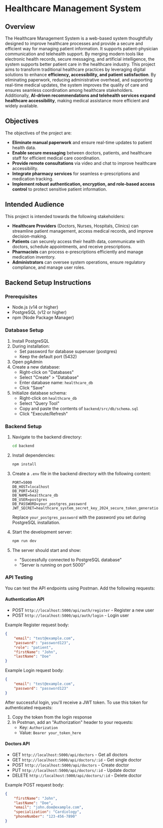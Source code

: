 # Healthcare Management System  

## Overview  
The Healthcare Management System is a web-based system thoughtfully designed to improve healthcare processes and provide a secure and efficient way for managing patient information. It supports patient-physician communication and telehealth support. By merging modern tools like electronic health records, secure messaging, and artificial intelligence, the system supports better patient care in the healthcare industry. This project aims to transform traditional healthcare practices by leveraging digital solutions to enhance **efficiency, accessibility, and patient satisfaction**. By eliminating paperwork, reducing administrative overhead, and supporting real-time medical updates, the system improves the quality of care and ensures seamless coordination among healthcare stakeholders. Additionally, **AI-driven recommendations and telehealth services expand healthcare accessibility**, making medical assistance more efficient and widely available.  
  

## Objectives  
The objectives of the project are:  
- **Eliminate manual paperwork** and ensure real-time updates to patient health data.  
- **Enable secure messaging** between doctors, patients, and healthcare staff for efficient medical care coordination.  
- **Provide remote consultations** via video and chat to improve healthcare accessibility.  
- **Integrate pharmacy services** for seamless e-prescriptions and medication tracking.  
- **Implement robust authentication, encryption, and role-based access control** to protect sensitive patient information.  

## Intended Audience  
This project is intended towards the following stakeholders:  
- **Healthcare Providers** (Doctors, Nurses, Hospitals, Clinics) can streamline patient management, access medical records, and improve decision-making.  
- **Patients** can securely access their health data, communicate with doctors, schedule appointments, and receive prescriptions.  
- **Pharmacists** can process e-prescriptions efficiently and manage medication inventory.  
- **Administrators** can oversee system operations, ensure regulatory compliance, and manage user roles.  

## Backend Setup Instructions

### Prerequisites
- Node.js (v14 or higher)
- PostgreSQL (v12 or higher)
- npm (Node Package Manager)

### Database Setup
1. Install PostgreSQL
2. During installation:
   - Set password for database superuser (postgres)
   - Keep the default port (5432)
3. Open pgAdmin
4. Create a new database:
   - Right-click on "Databases"
   - Select "Create" > "Database"
   - Enter database name: `healthcare_db`
   - Click "Save"
5. Initialize database schema:
   - Right-click on `healthcare_db`
   - Select "Query Tool"
   - Copy and paste the contents of `backend/src/db/schema.sql`
   - Click "Execute/Refresh"

### Backend Setup
1. Navigate to the backend directory:
   ```bash
   cd backend
   ```

2. Install dependencies:
   ```bash
   npm install
   ```

3. Create a `.env` file in the backend directory with the following content:
   ```
   PORT=5000
   DB_HOST=localhost
   DB_PORT=5432
   DB_NAME=healthcare_db
   DB_USER=postgres
   DB_PASSWORD=your_postgres_password
   JWT_SECRET=healthcare_system_secret_key_2024_secure_token_generation
   ```
   Replace `your_postgres_password` with the password you set during PostgreSQL installation.

4. Start the development server:
   ```bash
   npm run dev
   ```

5. The server should start and show:
   - "Successfully connected to PostgreSQL database"
   - "Server is running on port 5000"

### API Testing
You can test the API endpoints using Postman. Add the following requests:

   #### Authentication API
   - POST `http://localhost:5000/api/auth/register` - Register a new user
   - POST `http://localhost:5000/api/auth/login` - Login user

   Example Register request body:
   ```json
   {
       "email": "test@example.com",
       "password": "password123",
       "role": "patient",
       "firstName": "John",
       "lastName": "Doe"
   }
   ```

   Example Login request body:
   ```json
   {
       "email": "test@example.com",
       "password": "password123"
   }
   ```

   After successful login, you'll receive a JWT token. To use this token for authenticated requests:
   1. Copy the token from the login response
   2. In Postman, add an "Authorization" header to your requests:
      - Key: `Authorization`
      - Value: `Bearer your_token_here`
   

   #### Doctors API
   - GET `http://localhost:5000/api/doctors` - Get all doctors
   - GET `http://localhost:5000/api/doctors/:id` - Get single doctor
   - POST `http://localhost:5000/api/doctors` - Create doctor
   - PUT `http://localhost:5000/api/doctors/:id` - Update doctor
   - DELETE `http://localhost:5000/api/doctors/:id` - Delete doctor

   Example POST request body:
   ```json
   {
       "firstName": "John",
       "lastName": "Doe",
       "email": "john.doe@example.com",
       "specialization": "Cardiology",
       "phoneNumber": "123-456-7890"
   }
   ```

